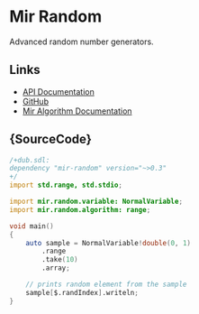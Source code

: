 # Mir Random

Advanced random number generators.

## Links

 - [API Documentation](http://docs.random.dlang.io)
 - [GitHub](https://github.com/libmir/mir-random)
 - [Mir Algorithm Documentation](http://docs.algorithm.dlang.io)

## {SourceCode}

```d
/+dub.sdl:
dependency "mir-random" version="~>0.3"
+/
import std.range, std.stdio;

import mir.random.variable: NormalVariable;
import mir.random.algorithm: range;

void main()
{
    auto sample = NormalVariable!double(0, 1)
        .range
        .take(10)
        .array;

    // prints random element from the sample
    sample[$.randIndex].writeln;
}
```
